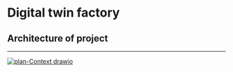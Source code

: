 # Digital twin factory
## Architecture of project
_______________
[![plan-Context drawio](https://github.com/Ekstrem/EDMF.Arch/assets/13890264/b1029251-8aa0-462d-81b1-f60e0b7f72f2)](https://app.diagrams.net/?libs=c4#HEkstrem%2FEDMF.Arch%2Fmain%2Fplan.drawio)
